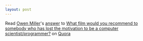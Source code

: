 ```yaml
---
layout: post
---
```

<span class='quora-content-embed' data-name='What-film-would-you-recommend-to-somebody-who-has-lost-the-motivation-to-be-a-computer-scientist-programmer/answer/Owen-Miller-3'>Read <a class='quora-content-link' data-width='560' data-height='260' href='https://www.quora.com/What-film-would-you-recommend-to-somebody-who-has-lost-the-motivation-to-be-a-computer-scientist-programmer/answer/Owen-Miller-3' data-type='answer' data-id='128089483' data-key='e1d6969b263239540e99fd54897a672f' load-full-answer='False' data-embed='wnltgsq'><a href='https://www.quora.com/Owen-Miller-3'>Owen Miller</a>&#039;s <a href='/What-film-would-you-recommend-to-somebody-who-has-lost-the-motivation-to-be-a-computer-scientist-programmer#ans128089483'>answer</a> to <a href='/What-film-would-you-recommend-to-somebody-who-has-lost-the-motivation-to-be-a-computer-scientist-programmer' ref='canonical'><span class="rendered_qtext">What film would you recommend to somebody who has lost the motivation to be a computer scientist/programmer?</span></a></a> on <a href='https://www.quora.com'>Quora</a><script type="text/javascript" src="https://www.quora.com/widgets/content"></script></span>
